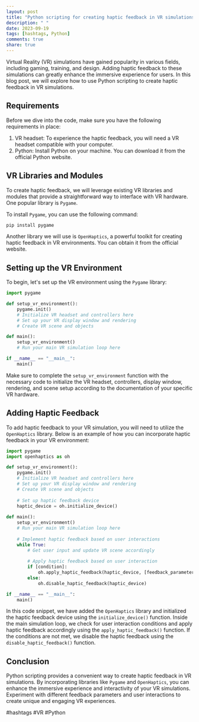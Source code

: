 ```yaml
---
layout: post
title: "Python scripting for creating haptic feedback in VR simulations"
description: " "
date: 2023-09-19
tags: [hashtags, Python]
comments: true
share: true
---
```


Virtual Reality (VR) simulations have gained popularity in various fields, including gaming, training, and design. Adding haptic feedback to these simulations can greatly enhance the immersive experience for users. In this blog post, we will explore how to use Python scripting to create haptic feedback in VR simulations.

## Requirements

Before we dive into the code, make sure you have the following requirements in place:

1. VR headset: To experience the haptic feedback, you will need a VR headset compatible with your computer.
2. Python: Install Python on your machine. You can download it from the official Python website.

## VR Libraries and Modules

To create haptic feedback, we will leverage existing VR libraries and modules that provide a straightforward way to interface with VR hardware. One popular library is `Pygame`. 

To install `Pygame`, you can use the following command:

```python
pip install pygame
```

Another library we will use is `OpenHaptics`, a powerful toolkit for creating haptic feedback in VR environments. You can obtain it from the official website.

## Setting up the VR Environment

To begin, let's set up the VR environment using the `Pygame` library:

```python
import pygame

def setup_vr_environment():
    pygame.init()
    # Initialize VR headset and controllers here
    # Set up your VR display window and rendering
    # Create VR scene and objects

def main():
    setup_vr_environment()
    # Run your main VR simulation loop here

if __name__ == "__main__":
    main()
```

Make sure to complete the `setup_vr_environment` function with the necessary code to initialize the VR headset, controllers, display window, rendering, and scene setup according to the documentation of your specific VR hardware.

## Adding Haptic Feedback

To add haptic feedback to your VR simulation, you will need to utilize the `OpenHaptics` library. Below is an example of how you can incorporate haptic feedback in your VR environment:

```python
import pygame
import openhaptics as oh

def setup_vr_environment():
    pygame.init()
    # Initialize VR headset and controllers here
    # Set up your VR display window and rendering
    # Create VR scene and objects
    
    # Set up haptic feedback device
    haptic_device = oh.initialize_device()
    
def main():
    setup_vr_environment()
    # Run your main VR simulation loop here
    
    # Implement haptic feedback based on user interactions
    while True:
        # Get user input and update VR scene accordingly
        
        # Apply haptic feedback based on user interaction
        if [condition]:
            oh.apply_haptic_feedback(haptic_device, [feedback_parameters])
        else:
            oh.disable_haptic_feedback(haptic_device)

if __name__ == "__main__":
    main()
```

In this code snippet, we have added the `OpenHaptics` library and initialized the haptic feedback device using the `initialize_device()` function. Inside the main simulation loop, we check for user interaction conditions and apply haptic feedback accordingly using the `apply_haptic_feedback()` function. If the conditions are not met, we disable the haptic feedback using the `disable_haptic_feedback()` function.

## Conclusion

Python scripting provides a convenient way to create haptic feedback in VR simulations. By incorporating libraries like `Pygame` and `OpenHaptics`, you can enhance the immersive experience and interactivity of your VR simulations. Experiment with different feedback parameters and user interactions to create unique and engaging VR experiences.

#hashtags #VR #Python